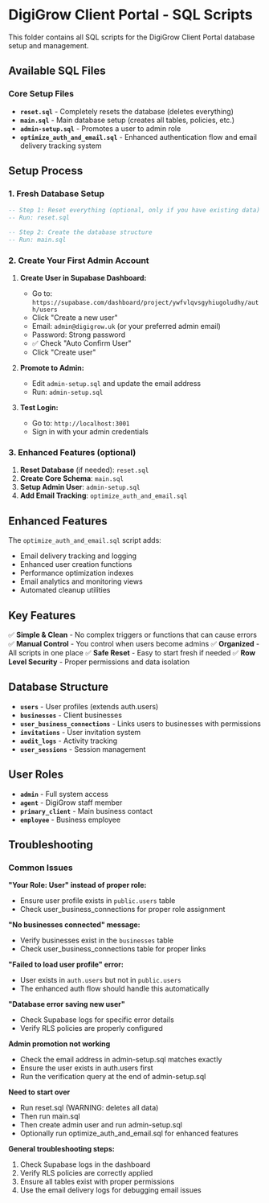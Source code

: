 # DigiGrow Client Portal - SQL Scripts

This folder contains all SQL scripts for the DigiGrow Client Portal database setup and management.

## Available SQL Files

### Core Setup Files

- **`reset.sql`** - Completely resets the database (deletes everything)
- **`main.sql`** - Main database setup (creates all tables, policies, etc.)
- **`admin-setup.sql`** - Promotes a user to admin role
- **`optimize_auth_and_email.sql`** - Enhanced authentication flow and email delivery tracking system

## Setup Process

### 1. Fresh Database Setup

```sql
-- Step 1: Reset everything (optional, only if you have existing data)
-- Run: reset.sql

-- Step 2: Create the database structure
-- Run: main.sql
```

### 2. Create Your First Admin Account

1. **Create User in Supabase Dashboard:**
   - Go to: `https://supabase.com/dashboard/project/ywfvlqvsgyhiugoludhy/auth/users`
   - Click "Create a new user"
   - Email: `admin@digigrow.uk` (or your preferred admin email)
   - Password: Strong password
   - ✅ Check "Auto Confirm User"
   - Click "Create user"

2. **Promote to Admin:**
   - Edit `admin-setup.sql` and update the email address
   - Run: `admin-setup.sql`

3. **Test Login:**
   - Go to: `http://localhost:3001`
   - Sign in with your admin credentials

### 3. Enhanced Features (optional)

1. **Reset Database** (if needed): `reset.sql`
2. **Create Core Schema**: `main.sql`
3. **Setup Admin User**: `admin-setup.sql`
4. **Add Email Tracking**: `optimize_auth_and_email.sql`

## Enhanced Features

The `optimize_auth_and_email.sql` script adds:
- Email delivery tracking and logging
- Enhanced user creation functions
- Performance optimization indexes
- Email analytics and monitoring views
- Automated cleanup utilities

## Key Features

✅ **Simple & Clean** - No complex triggers or functions that can cause errors
✅ **Manual Control** - You control when users become admins
✅ **Organized** - All scripts in one place
✅ **Safe Reset** - Easy to start fresh if needed
✅ **Row Level Security** - Proper permissions and data isolation

## Database Structure

- **`users`** - User profiles (extends auth.users)
- **`businesses`** - Client businesses
- **`user_business_connections`** - Links users to businesses with permissions
- **`invitations`** - User invitation system
- **`audit_logs`** - Activity tracking
- **`user_sessions`** - Session management

## User Roles

- **`admin`** - Full system access
- **`agent`** - DigiGrow staff member
- **`primary_client`** - Main business contact
- **`employee`** - Business employee

## Troubleshooting

### Common Issues

**"Your Role: User" instead of proper role:**
- Ensure user profile exists in `public.users` table
- Check user_business_connections for proper role assignment

**"No businesses connected" message:**
- Verify businesses exist in the `businesses` table
- Check user_business_connections table for proper links

**"Failed to load user profile" error:**
- User exists in `auth.users` but not in `public.users`
- The enhanced auth flow should handle this automatically

**"Database error saving new user"**
- Check Supabase logs for specific error details
- Verify RLS policies are properly configured

**Admin promotion not working**
- Check the email address in admin-setup.sql matches exactly
- Ensure the user exists in auth.users first
- Run the verification query at the end of admin-setup.sql

**Need to start over**
- Run reset.sql (WARNING: deletes all data)
- Then run main.sql
- Then create admin user and run admin-setup.sql
- Optionally run optimize_auth_and_email.sql for enhanced features

**General troubleshooting steps:**
1. Check Supabase logs in the dashboard
2. Verify RLS policies are correctly applied
3. Ensure all tables exist with proper permissions
4. Use the email delivery logs for debugging email issues